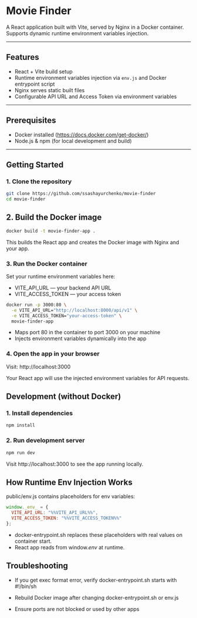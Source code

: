# Movie Finder

A React application built with Vite, served by Nginx in a Docker container.  
Supports dynamic runtime environment variables injection.

---

## Features

- React + Vite build setup  
- Runtime environment variables injection via `env.js` and Docker entrypoint script  
- Nginx serves static built files  
- Configurable API URL and Access Token via environment variables  

---

## Prerequisites

- Docker installed (https://docs.docker.com/get-docker/)  
- Node.js & npm (for local development and build)  

---

## Getting Started

### 1. Clone the repository

```bash
git clone https://github.com/ssashayurchenko/movie-finder
cd movie-finder
```

## 2. Build the Docker image
```bash
docker build -t movie-finder-app .
```
This builds the React app and creates the Docker image with Nginx and your app.

### 3. Run the Docker container
Set your runtime environment variables here:

- VITE_API_URL — your backend API URL
- VITE_ACCESS_TOKEN — your access token

```bash
docker run -p 3000:80 \
  -e VITE_API_URL="http://localhost:8000/api/v1" \
  -e VITE_ACCESS_TOKEN="your-access-token" \
  movie-finder-app
```

- Maps port 80 in the container to port 3000 on your machine
- Injects environment variables dynamically into the app

### 4. Open the app in your browser
Visit: http://localhost:3000

Your React app will use the injected environment variables for API requests.

## Development (without Docker)
### 1. Install dependencies
```bash
npm install
```
### 2. Run development server
```bash
npm run dev
```
Visit http://localhost:3000 to see the app running locally.

## How Runtime Env Injection Works

public/env.js contains placeholders for env variables:
```js
window._env_ = {
  VITE_API_URL: "%%VITE_API_URL%%",
  VITE_ACCESS_TOKEN: "%%VITE_ACCESS_TOKEN%%"
};
```
- docker-entrypoint.sh replaces these placeholders with real values on container start.
- React app reads from window._env_ at runtime.


## Troubleshooting
- If you get exec format error, verify docker-entrypoint.sh starts with #!/bin/sh

- Rebuild Docker image after changing docker-entrypoint.sh or env.js

- Ensure ports are not blocked or used by other apps